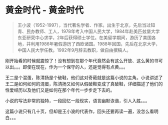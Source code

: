 # 黄金时代 - 黄金时代

> 王小波（1952-1997），当代著名学者、作家。出生于北京，先后当过知青、民办教师、工人，1978年考入中国人民大学，1984年赴美匹兹堡大学东亚研究中心求学，2年后获得硕士学位。在美留学期间，游历了美国各地，并利用1986年暑假游历了西欧诸国。1988年回国，先后在北京大学，中国人民大学任教。1992年9月辞去教职，做自由撰稿人。

刚开始看的时候就震惊了！没有想到在那个年代竟然会有这么开放、这么黄的书可以出。。。即使在现在，作为一个保守的人，还是觉得有点黄。。。

王二是个混蛋，陈清扬是个破鞋，他们这对奇葩就是这篇小说的主角。小说讲述了王二是如何如何的混蛋，陈清扬又如何从假破鞋变成了真破鞋，详细描述了他们的性爱经历以及他们又是如何在那个年代一步步走下去的。

小说的写法非常的独特，一段回忆一段现实，语言幽默诙谐，引人入胜。。。

这篇小说只有几十页，但却是王小波的代表作，回头还要再读一遍，没怎么看明白。。。
